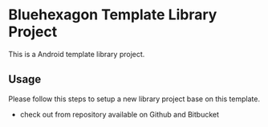 # Bluehexagon Template Library Project
This is a Android template library project.

## Usage

Please follow this steps to setup a new library project base on this template.

- check out from repository available on Github and Bitbucket

